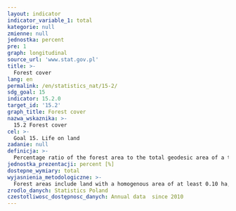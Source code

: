 ```yaml
---
layout: indicator
indicator_variable_1: total
kategorie: null
zmienne: null
jednostka: percent
pre: 1
graph: longitudinal
source_url: 'www.stat.gov.pl'
title: >-
  Forest cover
lang: en
permalink: /en/statistics_nat/15-2/
sdg_goal: 15
indicator: 15.2.0
target_id: '15.2'
graph_title: Forest cover
nazwa_wskaznika: >-
  15.2 Forest cover
cel: >-
  Goal 15. Life on land
zadanie: null
definicja: >-
  Percentage ratio of the forest area to the total geodesic area of a territorial unit.
jednostka_prezentacji: percent [%]
dostepne_wymiary: total
wyjasnienia_metodologiczne: >-
  Forest areas include land with a homogenous area of at least 0.10 ha, covered with forest vegetation (wooded area), or temporarily devoid of forest vegetation (non-wooded area). These areas are designated for silviculture production or constitute nature reserves included in the area of national parks or registered as nature monuments.Wooded area includes any land covered with crops, greenwoods and older wood stands, as well as poplars, seed plantations and fast-growing tree species.Non-wooded area includes:- land utilised for by-production (such as: plantations of Christmas trees and bushes, hunting fields within forest area) - temporarily devoid of tree stands and designated for renewal in the nearest future (such as: felling sites, blanks, irregularly stocked open stands) - land designated to be covered by legal protection (e.g., forest ponds included in forest areas, plants wasteland – mountain meadows and pastures) - deforested forest land designated to be excluded from production (e.g., marshes and hollows in the area of mining damage).The geodetic area is the surface area of units of territorial division of the State according to the National Register of Boundaries.
zrodlo_danych: Statistics Poland
czestotliwosc_dostępnosc_danych: Annual data  since 2010
---
```

